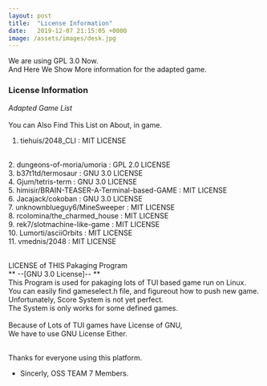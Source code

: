 ```yaml
---
layout: post
title:  "License Information"
date:   2019-12-07 21:15:05 +0000
image: /assets/images/desk.jpg
---
```


We are using GPL 3.0 Now.<br>
And Here We Show More information for the adapted game.<bt>



### License Information

*Adapted Game List*<br>
<br>You can Also Find This List on About, in game.


1. tiehuis/2048_CLI 
: MIT LICENSE
<br>
2. dungeons-of-moria/umoria 
: GPL 2.0 LICENSE
<br>
3. b37t1td/termosaur 
: GNU 3.0 LICENSE
<br>
4. Gjum/tetris-term 
: GNU 3.0 LICENSE
<br>
5. himisir/BRAIN-TEASER-A-Terminal-based-GAME 
: MIT LICENSE
<br>
6. Jacajack/cokoban	
: GNU 3.0 LICENSE
<br>
7. unknownblueguy6/MineSweeper 
: MIT LICENSE
<br>
8. rcolomina/the_charmed_house 
: MIT LICENSE
<br>
9. rek7/slotmachine-like-game 
: MIT LICENSE
<br>
10. Lumorti/asciiOrbits 
: MIT LICENSE
<br>
11. vmednis/2048
: MIT LICENSE
<br>
<br>

LICENSE of THIS Pakaging Program
<br>
**  --[GNU 3.0 License]-- **
<br>
 This Program is used for pakaging lots of TUI based game run on Linux.<br>
 You can easily find gameselect.h file, and figureout how to push new game.<br>
 Unfortunately, Score System is not yet perfect.<br>
 The System is only works for some defined games.<br><br>
 Because of Lots of TUI games have License of GNU,<br>
 We have to use GNU License Either.<br><br>

 Thanks for everyone using this platform.<br>

 - Sincerly, OSS TEAM 7 Members.
